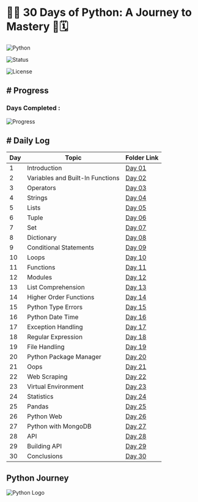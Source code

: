 # 🌟🐍 30 Days of Python: A Journey to Mastery 🚀🗓️

![Python](https://img.shields.io/badge/Python-3.12.3-blue.svg)

![Status](https://img.shields.io/badge/Status-Completed-green.svg)

![License](https://img.shields.io/badge/License-Avadhesh-DarkViolet.svg)

##  # Progress

### Days Completed : 
![Progress](https://progress-bar.dev/30/?scale=30&title=Completed%20Days&width=500&color=babaca&suffix=%20/%2030)

## # Daily Log

| Day | Topic                            | Folder Link                                                    |
|-----|----------------------------------|----------------------------------------------------------------|
| 1   | Introduction                     | [Day 01](https://github.com/avadheshgithub/30-Days_Of-Python) |
| 2   | Variables and Built-In Functions | [Day 02](https://github.com/avadheshgithub/30-Days_Of-Python) |
| 3   | Operators                        | [Day 03](https://github.com/avadheshgithub/30-Days_Of-Python) |
| 4   | Strings                          | [Day 04](https://github.com/avadheshgithub/30-Days_Of-Python) |
| 5   | Lists                            | [Day 05](https://github.com/avadheshgithub/30-Days_Of-Python) |
| 6   | Tuple                            | [Day 06](https://github.com/avadheshgithub/30-Days_Of-Python) |
| 7   | Set                              | [Day 07](https://github.com/avadheshgithub/30-Days_Of-Python) |
| 8   | Dictionary                       | [Day 08](https://github.com/avadheshgithub/30-Days_Of-Python) |
| 9   | Conditional Statements           | [Day 09](https://github.com/avadheshgithub/30-Days_Of-Python) |
| 10  | Loops                            | [Day 10](https://github.com/avadheshgithub/30-Days_Of-Python) |
| 11  | Functions                        | [Day 11](https://github.com/avadheshgithub/30-Days_Of-Python) |
| 12  | Modules                          | [Day 12](https://github.com/avadheshgithub/30-Days_Of-Python) |
| 13  | List Comprehension               | [Day 13](https://github.com/avadheshgithub/30-Days_Of-Python) |
| 14  | Higher Order Functions           | [Day 14](https://github.com/avadheshgithub/30-Days_Of-Python) |
| 15  | Python Type Errors               | [Day 15](https://github.com/avadheshgithub/30-Days_Of-Python) |
| 16  | Python Date Time                 | [Day 16](https://github.com/avadheshgithub/30-Days_Of-Python) |
| 17  | Exception Handling               | [Day 17](https://github.com/avadheshgithub/30-Days_Of-Python) |
| 18  | Regular Expression               | [Day 18](https://github.com/avadheshgithub/30-Days_Of-Python) |
| 19  | File Handling                    | [Day 19](https://github.com/avadheshgithub/30-Days_Of-Python) |
| 20  | Python Package Manager           | [Day 20](https://github.com/avadheshgithub/30-Days_Of-Python) |
| 21  | Oops                             | [Day 21](https://github.com/avadheshgithub/30-Days_Of-Python) |
| 22  | Web Scraping                     | [Day 22](https://github.com/avadheshgithub/30-Days_Of-Python) |
| 23  | Virtual Environment              | [Day 23](https://github.com/avadheshgithub/30-Days_Of-Python) |
| 24  | Statistics                       | [Day 24](https://github.com/avadheshgithub/30-Days_Of-Python) |
| 25  | Pandas                           | [Day 25](https://github.com/avadheshgithub/30-Days_Of-Python) |
| 26  | Python Web                       | [Day 26](https://github.com/avadheshgithub/30-Days_Of-Python) |
| 27  | Python with MongoDB              | [Day 27](https://github.com/avadheshgithub/30-Days_Of-Python) |
| 28  | API                              | [Day 28](https://github.com/avadheshgithub/30-Days_Of-Python) |
| 29  | Building API                     | [Day 29](https://github.com/avadheshgithub/30-Days_Of-Python) |
| 30  | Conclusions                      | [Day 30](https://github.com/avadheshgithub/30-Days_Of-Python) |


## Python Journey
![Python Logo](https://www.python.org/static/community_logos/python-logo-master-v3-TM.png)

